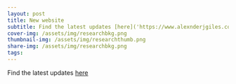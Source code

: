```yaml
---
layout: post
title: New website
subtitle: Find the latest updates [here]('https://www.alexnderjgiles.com')
cover-img: /assets/img/researchbkg.png
thumbnail-img: /assets/img/researchthumb.png
share-img: /assets/img/researchbkg.png
tags: 
---
```


Find the latest updates [here]('https://www.alexnderjgiles.com')

